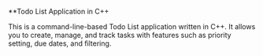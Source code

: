 **Todo List Application in C++

This is a command-line-based Todo List application written in C++. It allows you to create, manage, and track tasks with features such as priority setting, due dates, and filtering.
